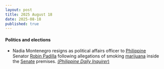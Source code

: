 ```yaml
---
layout: post
title: 2025 August 18
date: 2025-08-18
published: true
---
```



#### Politics and elections

* Nadia Montenegro resigns as political affairs officer to [Philippine](https://en.wikipedia.org/wiki/Philippine "Philippine") Senator [Robin Padilla](https://en.wikipedia.org/wiki/Robin_Padilla "Robin Padilla") following allegations of smoking [marijuana](https://en.wikipedia.org/wiki/Marijuana "Marijuana") inside the [Senate](https://en.wikipedia.org/wiki/Senate_of_the_Philippines "Senate of the Philippines") premises. [(*Philippine Daily Inquirer*)](https://newsinfo.inquirer.net/2097119/nadia-montenegro-resigns-from-sen-robin-padillas-office)
